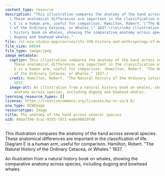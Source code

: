 ```yaml
---
content_type: resource
description: "This illustration compares the anatomy of the hand across several species.\
  \ These anatomical differences are important in the classification of life. Diagram\
  \ E is a human arm, useful for comparison. Hamilton, Robert. \"The Natural History\
  \ of the Ordinary Cetacea, or Whales.\" 1837.\r\n\r\nAn illustration from a natural\
  \ history book on whales, showing the comparative anatomy across species, including\
  \ dugong and bowhead whales."
file: /ol-ocw-studio-app/courses/sts-330-history-and-anthropology-of-medicine-and-biology-spring-2013/40daf3963cac93557871ea6e96019fd6_sts-330s13.jpg
file_size: 60544
file_type: image/jpeg
image_metadata:
  caption: This illustration compares the anatomy of the hand across several species.
    These anatomical differences are important in the classification of life. Diagram
    E is a human arm, useful for comparison. (Hamilton, Robert. "The Natural History
    of the Ordinary Cetacea, or Whales." 1837.)
  credit: Hamilton, Robert. "The Natural History of the Ordinary Cetacea, or Whales."
    1837.
  image-alt: An illustration from a natural history book on whales, showing the comparative
    anatomy across species, including dugong and bowhead whales.
learning_resource_types: []
license: https://creativecommons.org/licenses/by-nc-sa/4.0/
ocw_type: OCWImage
resourcetype: Image
title: The anatomy of the hand across several species
uid: 40daf396-3cac-9355-7871-ea6e96019fd6
---
```

This illustration compares the anatomy of the hand across several species. These anatomical differences are important in the classification of life. Diagram E is a human arm, useful for comparison. Hamilton, Robert. "The Natural History of the Ordinary Cetacea, or Whales." 1837.

An illustration from a natural history book on whales, showing the comparative anatomy across species, including dugong and bowhead whales.